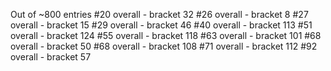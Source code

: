 Out of ~800 entries
\#20 overall - bracket 32
\#26 overall - bracket 8
\#27 overall - bracket 15
\#29 overall - bracket 46
\#40 overall - bracket 113
\#51 overall - bracket 124
\#55 overall - bracket 118
\#63 overall - bracket 101
\#68 overall - bracket 50
\#68 overall - bracket 108
\#71 overall - bracket 112
\#92 overall - bracket 57